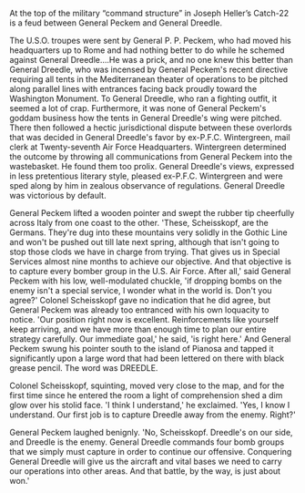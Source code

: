 At the top of the military “command structure” in Joseph Heller’s
Catch-22 is a feud between General Peckem and General Dreedle.

The U.S.O. troupes were sent by General P. P. Peckem, who had moved his
headquarters up to Rome and had nothing better to do while he schemed
against General Dreedle….He was a prick, and no one knew this better
than General Dreedle, who was incensed by General Peckem's recent
directive requiring all tents in the Mediterranean theater of operations
to be pitched along parallel lines with entrances facing back proudly
toward the Washington Monument. To General Dreedle, who ran a fighting
outfit, it seemed a lot of crap. Furthermore, it was none of General
Peckem's goddam business how the tents in General Dreedle's wing were
pitched. There then followed a hectic jurisdictional dispute between
these overlords that was decided in General Dreedle's favor by ex-P.F.C.
Wintergreen, mail clerk at Twenty-seventh Air Force Headquarters.
Wintergreen determined the outcome by throwing all communications from
General Peckem into the wastebasket. He found them too prolix. General
Dreedle's views, expressed in less pretentious literary style, pleased
ex-P.F.C. Wintergreen and were sped along by him in zealous observance
of regulations. General Dreedle was victorious by default.

General Peckem lifted a wooden pointer and swept the rubber tip
cheerfully across Italy from one coast to the other. 'These,
Scheisskopf, are the Germans. They're dug into these mountains very
solidly in the Gothic Line and won't be pushed out till late next
spring, although that isn't going to stop those clods we have in charge
from trying. That gives us in Special Services almost nine months to
achieve our objective. And that objective is to capture every bomber
group in the U.S. Air Force. After all,' said General Peckem with his
low, well-modulated chuckle, 'if dropping bombs on the enemy isn't a
special service, I wonder what in the world is. Don't you agree?'
Colonel Scheisskopf gave no indication that he did agree, but General
Peckem was already too entranced with his own loquacity to notice. 'Our
position right now is excellent. Reinforcements like yourself keep
arriving, and we have more than enough time to plan our entire strategy
carefully. Our immediate goal,' he said, 'is right here.' And General
Peckem swung his pointer south to the island of Pianosa and tapped it
significantly upon a large word that had been lettered on there with
black grease pencil. The word was DREEDLE.

Colonel Scheisskopf, squinting, moved very close to the map, and for the
first time since he entered the room a light of comprehension shed a dim
glow over his stolid face. 'I think I understand,' he exclaimed. 'Yes, I
know I understand. Our first job is to capture Dreedle away from the
enemy. Right?'

General Peckem laughed benignly. 'No, Scheisskopf. Dreedle's on our
side, and Dreedle is the enemy. General Dreedle commands four bomb
groups that we simply must capture in order to continue our offensive.
Conquering General Dreedle will give us the aircraft and vital bases we
need to carry our operations into other areas. And that battle, by the
way, is just about won.'
